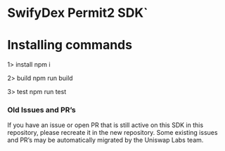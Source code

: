 # SwifyDex Permit2 SDK`

# Installing commands 


1> install
   npm i 

2> build
   npm run build

3> test
   npm run test


### Old Issues and PR’s

If you have an issue or open PR that is still active on this SDK in this repository, please recreate it in the new repository. Some existing issues and PR’s may be automatically migrated by the Uniswap Labs team.
